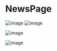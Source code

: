 # NewsPage
![image](https://user-images.githubusercontent.com/91505396/135004990-ecebd721-720e-4eea-a384-cd79c5c11fd9.png)
![image](https://user-images.githubusercontent.com/91505396/135005000-a20e1314-3fdf-43bc-afe0-5af25fac8c4a.png)

![image](https://user-images.githubusercontent.com/91505396/135005009-c82c6d15-49cf-4dec-94af-300c9a84c072.png)

![image](https://user-images.githubusercontent.com/91505396/135005036-d1a66538-3239-4a31-881a-6669fe9e4da9.png)
